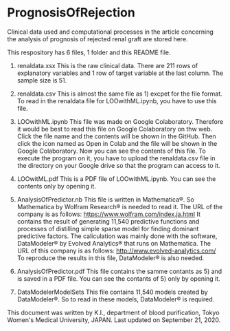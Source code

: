 # PrognosisOfRejection
Clinical data used and computational processes in the article concerning the analysis of prognosis of rejected renal graft are stored here.

This respository has 6 files, 1 folder and this README file. 

1) renaldata.xsx
    This is the raw clinical data. There are 211 rows of explanatory variables and 1 row of target variable at the last column.
    The sample size is 51.
    
2) renaldata.csv
    This is almost the same file as 1) excpet for the file format. To read in the renaldata file for LOOwithML.ipynb,
    you have to use this file.
    
3) LOOwithML.ipynb
    This file was made on Google Colaboratory. 
    Therefore it would be best to read this file on Google Colaboratory on thw web.
    Click the file name and the contents will be shown in the GitHub.
    Then click the icon named as Open in Colab and the file will be shown in the Google Colaboratory.
    Now you can see the contents of this file. To execute the program on it, you have to upload
    the renaldata.csv file in the directory on your Google drive so that the program can access to it.

4) LOOwitML.pdf
    This is a PDF file of LOOwithML.ipynb. You can see the contents only by opening it.
   
5) AnalysisOfPredictor.nb
    This file is written in Mathematica®. So Mathematica by Wolfram Research® is needed to read it.
    The URL of the company is as follows: https://www.wolfram.com/index.ja.html
    It contains the result of generating 11,540 predictive functions and
    processes of distilling simple sparse model for finding dominant predictive factors.
    The caliculation was mainly done with the software, DataModeler® by Evolved Analytics® that runs on Mathematica.
    The URL of this company is as follows: http://www.evolved-analytics.com/
    To reproduce the results in this file, DataModeler® is also needed.

6) AnalysisOfPredictor.pdf
    This file contains the samme contants as 5) and is saved in a PDF file.
    You can see the contants of 5) only by opening it.

7) DataModelerModelSets
    This file contains 11,540 models created by DataModeler®. 
    So to read in these models, DataModeler® is required.
    
    
This document was written by K.I., department of blood purification, Tokyo Women's Medical University, JAPAN.
Last updated on September 21, 2020.
